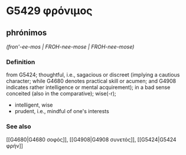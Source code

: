 # G5429 φρόνιμος

## phrónimos

_(fron'-ee-mos | FROH-nee-mose | FROH-nee-mose)_

### Definition

from G5424; thoughtful, i.e., sagacious or discreet (implying a cautious character; while G4680 denotes practical skill or acumen; and G4908 indicates rather intelligence or mental acquirement); in a bad sense conceited (also in the comparative); wise(-r); 

- intelligent, wise
- prudent, i.e., mindful of one's interests

### See also

[[G4680|G4680 σοφός]], [[G4908|G4908 συνετός]], [[G5424|G5424 φρήν]]
